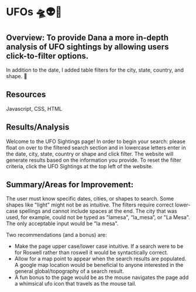 # UFOs 	:flying_saucer::alien::cow2:
## Overview: To provide Dana a more in-depth analysis of UFO sightings by allowing users click-to-filter options. 
In addition to the date, I added table filters for the city, state, country, and shape. :compass: 

## Resources
Javascript, CSS, HTML

## Results/Analysis
Welcome to the UFO Sightings page!
In order to begin your search: please float on over to the filtered search section and in lowercase letters enter in the date, city, state, country or shape and click filter.
The website will generate results based on the information you provide. To reset the filter criteria, click the UFO Sightings at the top left of the website.

## Summary/Areas for Improvement:
The user must know specific dates, cities, or shapes to search. Some shapes like "light" might not be as intuitive. The filters require correct lower-case spellings and cannot include spaces at the end. 
The city that was used, for example, could not be typed as "lamesa", “la_mesa”, or "La Mesa". The only acceptable input would be "la mesa".

Two recommendations (and a bonus) are:
- Make the page upper case/lower case intuitive. If a search were to be for Roswell rather than roswell it would be syntactically correct.
- Allow for a map point to appear when the search results are populated. A google map location would be beneficial to anyone interested in the general global/topography of a search result. 
- A fun bonus to the page would be as the mouse navigates the page add a whimsical ufo icon that travels as the mouse tail.